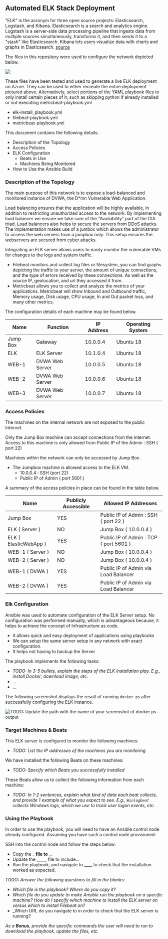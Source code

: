 ## Automated ELK Stack Deployment

"ELK" is the acronym for three open source projects: Elasticsearch, Logstash, and Kibana. Elasticsearch is a search and analytics engine. Logstash is a server‑side data processing pipeline that ingests data from multiple sources simultaneously, transforms it, and then sends it to a "stash" like Elasticsearch. Kibana lets users visualize data with charts and graphs in Elasticsearch. [source](https://www.elastic.co/what-is/elk-stack)

The files in this repository were used to configure the network depicted below.

![](https://user-images.githubusercontent.com/3822716/146292603-132b2073-686c-43cf-aa1a-eec4f9671281.png)

These files have been tested and used to generate a live ELK deployment on Azure. They can be used to either recreate the entire deployment pictured above. Alternatively, select portions of the YAML playbook files to only install certain pieces of it, such as skipping python if already installed or not executing metricbeat-playbook.yml 

*   elk-install\_playbook.yml
*   filebeat-playbook.yml
*   metricbeat-playbook.yml

This document contains the following details:

*   Description of the Topology
*   Access Policies
*   ELK Configuration
    *   Beats in Use
    *   Machines Being Monitored
*   How to Use the Ansible Build

### Description of the Topology

The main purpose of this network is to expose a load-balanced and monitored instance of DVWA, the D\*mn Vulnerable Web Application.

Load balancing ensures that the application will be highly available, in addition to restricting unauthorized access to the network. By implementing load balancer we ensure we take care of the "Availability" part of the CIA triad. Load balancers also helps to secure the servers from DDoS attacks. The implementation makes use of a jumbox which allows the administrator to access the web servers from a jumpbox only. This setup ensures the webservers are secured from cyber attacks.

Integrating an ELK server allows users to easily monitor the vulnerable VMs for changes to the logs and system traffic.

*   Filebeat monitors and collect log files or filesystem, you can find graphs depicting the traffic to your server, the amount of unique connections, and the type of errors received by these connections. As well as the source IP, geolocation, and url they accessed it from.
*   Metricbeat allows you to collect and analyze the metrics of your applications. Metricbeat will show Inbound and Outbound traffic, Memory usage, Disk usage, CPU usage, In and Out packet loss, and many other metrics.

The configuration details of each machine may be found below.

| Name | Function | IP Address | Operating System |
| --- | --- | --- | --- |
| Jump Box | Gateway | 10.0.0.4 | Ubuntu 18 |
| ELK | ELK Server | 10.1.0.4 | Ubuntu 18 |
| WEB-1 | DVWA Web Server | 10.0.0.5 | Ubuntu 18 |
| WEB-2 | DVWA Web Server | 10.0.0.6 | Ubuntu 18 |
| WEB-3 | DVWA Web Server | 10.0.0.7 | Ubuntu 18 |

### Access Policies

The machines on the internal network are not exposed to the public Internet.

Only the Jump Box machine can accept connections from the Internet. Access to this machine is only allowed from Public IP of the Admin : SSH ( port 22)

Machines within the network can only be accessed by Jump Box .

*   The Jumpbox machine is allowed access to the ELK VM.
    *   10.0.0.4 : SSH (port 22)
    *   Public IP of Admin ( port 5601 )

A summary of the access policies in place can be found in the table below.

| Name | Publicly Accessible | Allowed IP Addresses |
| --- | --- | --- |
| Jump Box | YES | Public IP of Admin : SSH ( port 22 ) |
| ELK ( Server ) | NO | Jump Box ( 10.0.0.4 ) |
| ELK ( ElasticWebApp ) | YES | Public IP of Admin : TCP ( port 5601 ) |
| WEB-1 ( Server ) | NO | Jump Box ( 10.0.0.4 ) |
| WEB-2 ( Server ) | NO | Jump Box ( 10.0.0.4 ) |
| WEB-1 ( DVWA ) | YES | Public IP of Admin via Load Balancer |
| WEB-2 ( DVWA ) | YES | Public IP of Admin via Load Balancer |

### Elk Configuration

Ansible was used to automate configuration of the ELK Server setup. No configuration was performed manually, which is advantageous because, it helps to achieve the concept of Infrastructure as code.

*   It allows quick and easy deployment of applications using playbooks
*   We can setup the same server setup in any network with exact configuration.
*   It helps not having to backup the Server

The playbook implements the following tasks:

*   _TODO: In 3-5 bullets, explain the steps of the ELK installation play. E.g., install Docker; download image; etc._
*   ...
*   ...

The following screenshot displays the result of running `docker ps` after successfully configuring the ELK instance.

![TODO: Update the path with the name of your screenshot of docker ps output](Images/docker_ps_output.png)

### Target Machines & Beats

This ELK server is configured to monitor the following machines:

*   _TODO: List the IP addresses of the machines you are monitoring_

We have installed the following Beats on these machines:

*   _TODO: Specify which Beats you successfully installed_

These Beats allow us to collect the following information from each machine:

*   _TODO: In 1-2 sentences, explain what kind of data each beat collects, and provide 1 example of what you expect to see. E.g., `Winlogbeat` collects Windows logs, which we use to track user logon events, etc._

### Using the Playbook

In order to use the playbook, you will need to have an Ansible control node already configured. Assuming you have such a control node provisioned:

SSH into the control node and follow the steps below:

*   Copy the **\_ file to \_**.
*   Update the \_\_\_\_\_ file to include...
*   Run the playbook, and navigate to \_\_\_\_ to check that the installation worked as expected.

_TODO: Answer the following questions to fill in the blanks:_

*   _Which file is the playbook? Where do you copy it?_
*   _Which file do you update to make Ansible run the playbook on a specific machine? How do I specify which machine to install the ELK server on versus which to install Filebeat on?_
*   \_Which URL do you navigate to in order to check that the ELK server is running?

_As a **Bonus**, provide the specific commands the user will need to run to download the playbook, update the files, etc._
